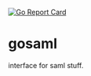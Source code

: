 [![Go Report Card](https://goreportcard.com/badge/github.com/wayf-dk/gosaml)](https://goreportcard.com/report/github.com/wayf-dk/gosaml)
# gosaml
interface for saml stuff.
